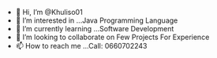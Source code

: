 - 👋 Hi, I’m @Khuliso01
- 👀 I’m interested in ...Java Programming Language
- 🌱 I’m currently learning ...Software Development
- 💞️ I’m looking to collaborate on Few Projects For Experience
- 📫 How to reach me ...Call: 0660702243

<!---
Khuliso01/Khuliso01 is a ✨ special ✨ repository because its `README.md` (this file) appears on your GitHub profile.
You can click the Preview link to take a look at your changes.
--->
